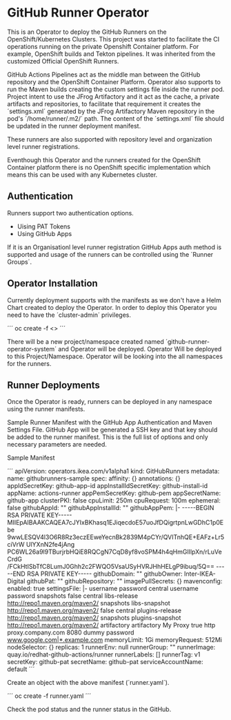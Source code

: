 # GitHub Runner Operator

This is an Operator to deploy the GitHub Runners on the OpenShift/Kubernetes Clusters. This project was started to facilitate the CI operations running on the private Openshift Container platform. For example, OpenShift builds and Tekton pipelines. It was inherited from the customized Official OpenShift Runners. 

GitHub Actions Pipelines act as the middle man between the GitHub repository and the OpenShift Container Platform. Operator also supports to run the Maven builds creating the custom settings file inside the runner pod. Project intent to use the JFrog Artifactory and it act as the cache, a private artifacts and repositories, to facilitate that requirement it creates the ´settings.xml´ generated by the JFrog Artifactory Maven repository in the pod's ´/home/runner/.m2/´ path. The content of the ´settings.xml´ file should be updated in the runner deployment manifest. 

These runners are also supported with repository level and organization level runner registrations. 

Eventhough this Operator and the runners created for the OpenShift Container platform there is no OpenShift specific implementation which means this can be used with any Kubernetes cluster. 

## Authentication

Runners support two authentication options. 
- Uising PAT Tokens
- Using GitHub Apps  

If it is an Organisationl level runner registration GitHub Apps auth method is supported and usage of the runners can be controlled using the ´Runner Groups´. 

## Operator Installation

Currently deployment supports with the manifests as we don't have a Helm Chart created to deploy the Operator. In order to deploy this Operator you need to have the ´cluster-admin´ privileges.

´´´
oc create -f <>
´´´

There will be a new project/namespace created named ´github-runner-operator-system´ and Operator will be deployed. Operator Will be deployed to this Project/Namespace. Operator will be looking into the all namespaces for the runners.  

## Runner Deployments

Once the Operator is ready, runners can be deployed in any namespace using the runner manifests. 

Sample Runner Manifest with the GitHub App Authentication and Maven Settings File. GitHub App will be generated a SSH key and that key should be added to the runner manifest. This is the full list of options and only necessary parameters are needed. 

Sample Manifest 

´´´
apiVersion: operators.ikea.com/v1alpha1
kind: GitHubRunners
metadata:
  name: githubrunners-sample
spec:
  affinity: {}
  annotations: {}
  appIdSecretKey: github-app-id
  appInstallIdSecretKey: github-install-id
  appName: actions-runner
  appPemSecretKey: github-pem
  appSecretName: github-app
  clusterPKI: false
  cpuLimit: 250m
  cpuRequest: 100m
  ephemeral: false
  githubAppId: ""
  githubAppInstallId: ""
  githubAppPem: |-
    -----BEGIN RSA PRIVATE KEY-----
    MIIEpAIBAAKCAQEA7cJYIxBKhasq1EJiqecdoE57uoJfDQigrtpnLwGDhC1p0Ebe
    9wwLESQV4l3O6R8Rz3eczEEweYecnBk2839M4pCYr/QVITnhQE+EAFz+Lr5ciVrW
    UlYXn<THIS IS AN INVALID KEY UPDATE THE GHAPP KEY HERE>N2fe4jAng
    PC6WL26a9l9TBurjrbHQiE8RQCgN7CqD8yf8voSPM4h4qHmGlIlpXn/rLuVeCrdG
    /FCkHtISbTfC8LumJ0Ghh2c2FWQO5VsaUSyHVRJHhHELgP9ibuq/5Q==
    -----END RSA PRIVATE KEY-----
  githubDomain: ""
  githubOwner: Inter-IKEA-Digital
  githubPat: ""
  githubRepository: ""
  imagePullSecrets: {}
  mavenconfig:
    enabled: true
    settingsFile: |-
      <?xml version="1.0" encoding="UTF-8"?>
      <settings xmlns="http://maven.apache.org/SETTINGS/1.1.0" xmlns:xsi="http://www.w3.org/2001/XMLSchema-instance" xsi:schemaLocation="http://maven.apache.org/SETTINGS/1.1.0 http://maven.apache.org/xsd/settings-1.1.0.xsd">
        <servers>
            <server>
              <username>username</username>
              <password>password</password>
              <id>central</id>
            </server>
            <server>
              <username>username</username>
              <password>password</password>
              <id>snapshots</id>
            </server>
        </servers>
        <profiles>
            <profile>
              <repositories>
                  <repository>
                    <snapshots>
                        <enabled>false</enabled>
                    </snapshots>
                    <id>central</id>
                    <name>libs-release</name>
                    <url>http://repo1.maven.org/maven2/</url>
                  </repository>
                  <repository>
                    <snapshots />
                    <id>snapshots</id>
                    <name>libs-snapshot</name>
                    <url>http://repo1.maven.org/maven2/</url>
                  </repository>
              </repositories>
              <pluginRepositories>
                  <pluginRepository>
                    <snapshots>
                        <enabled>false</enabled>
                    </snapshots>
                    <id>central</id>
                    <name>plugins-release</name>
                    <url>http://repo1.maven.org/maven2/</url>
                  </pluginRepository>
                  <pluginRepository>
                    <snapshots />
                    <id>snapshots</id>
                    <name>plugins-snapshot</name>
                    <url>http://repo1.maven.org/maven2/</url>
                  </pluginRepository>
              </pluginRepositories>
              <id>artifactory</id>
            </profile>
        </profiles>
        <activeProfiles>
            <activeProfile>artifactory</activeProfile>
        </activeProfiles>
        <proxies>
            <proxy>
              <id>My Proxy</id>
              <active>true</active>
              <protocol>http</protocol>
              <host>proxy.company.com</host>
              <port>8080</port>
              <username>dummy</username>
              <password>password</password>
              <nonProxyHosts>www.google.com|*.example.com</nonProxyHosts>
            </proxy>
        </proxies>
      </settings>
  memoryLimit: 1Gi
  memoryRequest: 512Mi
  nodeSelector: {}
  replicas: 1
  runnerEnv: null
  runnerGroup: ""
  runnerImage: quay.io/redhat-github-actions/runner
  runnerLabels: []
  runnerTag: v1
  secretKey: github-pat
  secretName: github-pat
  serviceAccountName: default
´´´

Create an object with the above manifest (´runner.yaml´). 

´´´
oc create -f runner.yaml
´´´

Check the pod status and the runner status in the GitHub. 